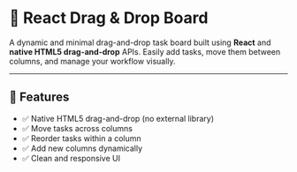 # 🧩 React Drag & Drop Board

A dynamic and minimal drag-and-drop task board built using **React** and **native HTML5 drag-and-drop** APIs. Easily add tasks, move them between columns, and manage your workflow visually.

---

## 🚀 Features

- ✅ Native HTML5 drag-and-drop (no external library)
- ✅ Move tasks across columns
- ✅ Reorder tasks within a column
- ✅ Add new columns dynamically
- ✅ Clean and responsive UI

